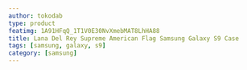 ```yaml
---
author: tokodab
type: product
featimg: 1A91HFqQ_1T1V0E30NvXmebMAT8LhHA88
title: Lana Del Rey Supreme American Flag Samsung Galaxy S9 Case
tags: [samsung, galaxy, s9]
category: [samsung]
---
```

